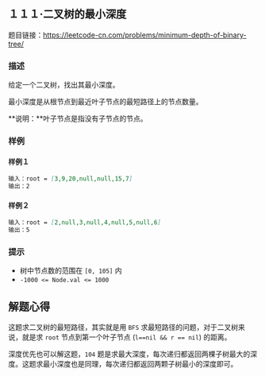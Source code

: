 ## １１１·二叉树的最小深度

题目链接：https://leetcode-cn.com/problems/minimum-depth-of-binary-tree/

### 描述

给定一个二叉树，找出其最小深度。

最小深度是从根节点到最近叶子节点的最短路径上的节点数量。

**说明：**叶子节点是指没有子节点的节点。

### 样例

#### 样例１

```markdown
输入：root = [3,9,20,null,null,15,7]
输出：2
```
#### 样例２

```markdown
输入：root = [2,null,3,null,4,null,5,null,6]
输出：5
```

### 提示

- 树中节点数的范围在 `[0, 105]` 内
- `-1000 <= Node.val <= 1000`

## 解题心得

这题求二叉树的最短路径，其实就是用 `BFS` 求最短路径的问题，对于二叉树来说，就是求  `root` 节点到第一个叶子节点 (`l==nil && r == nil`) 的距离。

深度优先也可以解这题，`104` 题是求最大深度，每次递归都返回两棵子树最大的深度。这题求最小深度也是同理，每次递归都返回两颗子树最小的深度即可。
